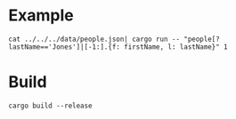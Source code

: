 # Example 
```
cat ../../../data/people.json| cargo run -- "people[?lastName=='Jones']|[-1:].{f: firstName, l: lastName}" 1
```

# Build
```
cargo build --release
```
